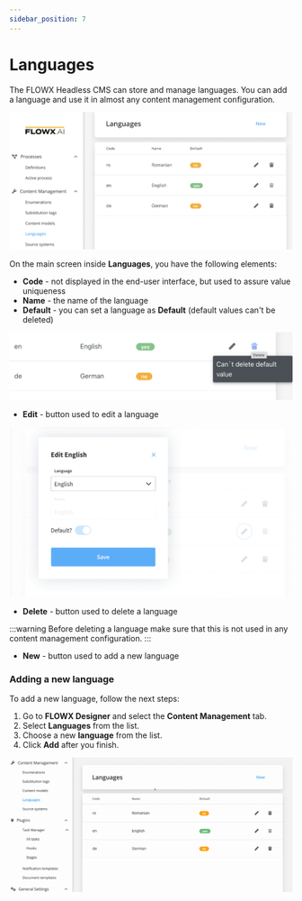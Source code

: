 ```yaml
---
sidebar_position: 7
---
```

# Languages

The FLOWX Headless CMS can store and manage languages. You can add a language and use it in almost any content management configuration.

![Languages](../../../img/languages.png)

On the main screen inside **Languages**, you have the following elements:

* **Code** - not displayed in the end-user interface, but used to assure value uniqueness
* **Name** - the name of the language
* **Default** - you can set a language as **Default** (default values can't be deleted)

![Default values](../../../img/lang_default_values.png)

* **Edit** - button used to edit a language

![Edit](../../../img/edit_languages.png)

* **Delete** - button used to delete a language

:::warning
Before deleting a language make sure that this is not used in any content management configuration.
:::

* **New** - button used to add a new language

### Adding a new language

To add a new language, follow the next steps:

1. Go to **FLOWX Designer** and select the **Content Management** tab.
2. Select **Languages** from the list.
3. Choose a new **language** from the list.
4. Click **Add** after you finish.

![](../../../img/adding_new_language.gif)